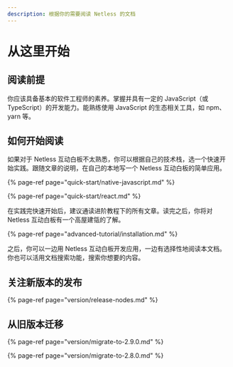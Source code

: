 ```yaml
---
description: 根据你的需要阅读 Netless 的文档
---
```


# 从这里开始

## 阅读前提

你应该具备基本的软件工程师的素养。掌握并具有一定的 JavaScript（或 TypeScript）的开发能力。能熟练使用 JavaScript 的生态相关工具，如 npm、yarn 等。

## 如何开始阅读

如果对于 Netless 互动白板不太熟悉，你可以根据自己的技术栈，选一个快速开始实践。跟随文章的说明，在自己的本地写一个 Netless 互动白板的简单应用。

{% page-ref page="quick-start/native-javascript.md" %}

{% page-ref page="quick-start/react.md" %}

在实践完快速开始后，建议通读进阶教程下的所有文章。读完之后，你将对 Netless 互动白板有一个高屋建瓴的了解。

{% page-ref page="advanced-tutorial/installation.md" %}

之后，你可以一边用 Netless 互动白板开发应用，一边有选择性地阅读本文档。你也可以活用文档搜索功能，搜索你想要的内容。

## 关注新版本的发布

{% page-ref page="version/release-nodes.md" %}

## 从旧版本迁移

{% page-ref page="version/migrate-to-2.9.0.md" %}

{% page-ref page="version/migrate-to-2.8.0.md" %}



